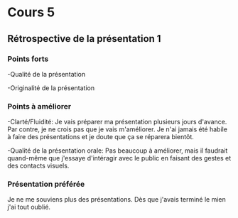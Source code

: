 # Cours 5
## Rétrospective de la présentation 1

### Points forts
-Qualité de la présentation

-Originalité de la présentation

### Points à améliorer
-Clarté/Fluidité: Je vais préparer ma présentation plusieurs jours d'avance. Par contre, je ne crois pas que je vais m'améliorer. Je n'ai jamais été habile à faire des présentations et je doute que ça se réparera bientôt.

-Qualité de la présentation orale: Pas beaucoup à améliorer, mais il faudrait quand-même que j'essaye d'intéragir avec le public en faisant des gestes et des contacts visuels.

### Présentation préférée
Je ne me souviens plus des présentations. Dès que j'avais terminé le mien j'ai tout oublié.
